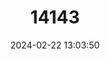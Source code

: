 ---
title: "14143"
category: "Myotis atacamensis"
draft: false
date: 2024-02-22 13:03:50
languages:
  English: ["Atacaman Myotis", "Atacama Myotis"]
---